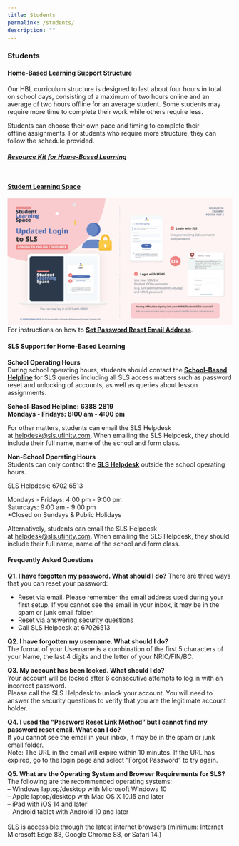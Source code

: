 ```yaml
---
title: Students
permalink: /students/
description: ""
---
```

### **Students**
#### **Home-Based Learning Support Structure**
Our HBL curriculum structure is designed to last about four hours in total on school days, consisting of a maximum of two hours online and an average of two hours offline for an average student. Some students may require more time to complete their work while others require less.
  
Students can choose their own pace and timing to complete their offline assignments. For students who require more structure, they can follow the schedule provided.

###### **[Resource Kit for Home-Based Learning](/files/hbl.pdf)**<br><br>

#### **[Student Learning Space](https://vle.learning.moe.edu.sg/login)**

![](/images/SLS%20Login.jpg)
<br>
For instructions on how to **[Set Password Reset Email Address](/files/userguide.pdf)**.

#### **SLS Support for Home-Based Learning**
**School Operating Hours**<br>
During school operating hours, students should contact the **<u>School-Based Helpline</u>** for SLS queries including all SLS access matters such as password reset and unlocking of accounts, as well as queries about lesson assignments.

**School-Based Helpline:** **6388** **2819**<br>
**Mondays - Fridays: 8:00 am - 4:00 pm**

For other matters, students can email the SLS Helpdesk at [helpdesk@sls.ufinity.com](mailto:helpdesk@sls.ufinity.com). When emailing the SLS Helpdesk, they should include their full name, name of the school and form class.

**Non-School Operating Hours**<br>
Students can only contact the **<u>SLS Helpdesk</u>** outside the school operating hours.

SLS Helpdesk: 6702 6513

Mondays - Fridays: 4:00 pm - 9:00 pm<br>
Saturdays: 9:00 am - 9:00 pm<br>
\*Closed on Sundays & Public Holidays

Alternatively, students can email the SLS Helpdesk at [helpdesk@sls.ufinity.com](mailto:helpdesk@sls.ufinity.com). When emailing the SLS Helpdesk, they should include their full name, name of the school and form class.<br>
#### Frequently Asked Questions<br>
**Q1. I have forgotten my password. What should I do?** 
There are three ways that you can reset your password:
*   Reset via email. Please remember the email address used during your first setup. If you cannot see the email in your inbox, it may be in the spam or junk email folder.
*   Reset via answering security questions
*   Call SLS Helpdesk at 67026513

**Q2. I have forgotten my username. What should I do?** 
<br>
The format of your Username is a combination of the first 5 characters of your Name, the last 4 digits and the letter of your NRIC/FIN/BC.<br>

**Q3. My account has been locked. What should I do?**  <br>
Your account will be locked after 6 consecutive attempts to log in with an incorrect password.
<br>
Please call the SLS Helpdesk to unlock your account. You will need to answer the security questions to verify that you are the legitimate account holder.<br>

**Q4. I used the “Password Reset Link Method” but I cannot find my password reset email. What can I do?**  
If you cannot see the email in your inbox, it may be in the spam or junk email folder.
<br>
Note: The URL in the email will expire within 10 minutes. If the URL has expired, go to the login page and select “Forgot Password” to try again.<br>

**Q5. What are the Operating System and Browser Requirements for SLS?**  
The following are the recommended operating systems:<br>
– Windows laptop/desktop with Microsoft Windows 10<br>
– Apple laptop/desktop with Mac OS X 10.15 and later<br>
– iPad with iOS 14 and later<br>
– Android tablet with Android 10 and later<br><br>
SLS is accessible through the latest internet browsers (minimum: Internet Microsoft Edge 88, Google Chrome 88, or Safari 14.)